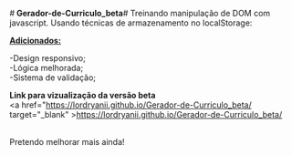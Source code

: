 #<strong> Gerador-de-Curriculo_beta</strong>#
Treinando manipulação de DOM com javascript. Usando técnicas de armazenamento no localStorage:

<strong><u> Adicionados: </u></strong>

-Design responsivo; <br>
-Lógica melhorada;<br>
-Sistema de validação;<br>

<strong>Link para vizualização da versão beta</strong> <br>
<a href="https://lordryanii.github.io/Gerador-de-Curriculo_beta/ target="_blank" >https://lordryanii.github.io/Gerador-de-Curriculo_beta/</a>

<br>
Pretendo melhorar mais ainda!

